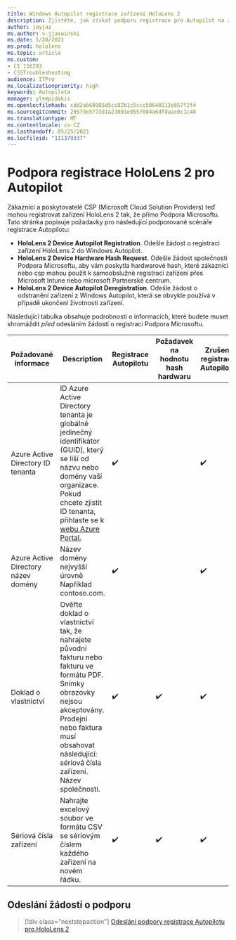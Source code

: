 ```yaml
---
title: Windows Autopilot registrace zařízení HoloLens 2
description: Zjistěte, jak získat podporu registrace pro Autopilot na zařízeních HoloLens 2.
author: joyjaz
ms.author: v-jjaswinski
ms.date: 5/20/2021
ms.prod: hololens
ms.topic: article
ms.custom:
- CI 116283
- CSSTroubleshooting
audience: ITPro
ms.localizationpriority: high
keywords: Autopilota
manager: ylempidakis
ms.openlocfilehash: cdd2ab68905d5cc82b1c5ccc50640112e857f2f4
ms.sourcegitcommit: 29573e577381a23891e9557884a6dfdaac0c1c48
ms.translationtype: MT
ms.contentlocale: cs-CZ
ms.lasthandoff: 05/25/2021
ms.locfileid: "111379337"
---
```

# <a name="hololens-2-registration-support-for-autopilot"></a>Podpora registrace HoloLens 2 pro Autopilot

Zákazníci a poskytovatelé CSP (Microsoft Cloud Solution Providers) teď mohou registrovat zařízení HoloLens 2 tak, že přímo Podpora Microsoftu. Tato stránka popisuje požadavky pro následující podporované scénáře registrace Autopilotu:

- **HoloLens 2 Device Autopilot Registration**. Odešle žádost o registraci zařízení HoloLens 2 do Windows Autopilot.
- **HoloLens 2 Device Hardware Hash Request**. Odešle žádost společnosti Podpora Microsoftu, aby vám poskytla hardwarové hash, které zákazníci nebo csp mohou použít k samoobslužné registraci zařízení přes Microsoft Intune nebo microsoft Partnerské centrum.
- **HoloLens 2 Device Autopilot Deregistration**. Odešle žádost o odstranění zařízení z Windows Autopilot, která se obvykle používá v případě ukončení životnosti zařízení.

Následující tabulka obsahuje podrobnosti o informacích, které budete muset shromáždit *před* odesláním žádostí o registraci Podpora Microsoftu.

| Požadované informace | Description | Registrace Autopilotu  | Požadavek na hodnotu hash hardwaru | Zrušení registrace Autopilotu |
------------|-------------------------------|--------------------------------------------------|------------------------------|--------------------------------|
|  Azure Active Directory ID tenanta    |    ID Azure Active Directory tenanta je globálně jedinečný identifikátor (GUID), který se liší od názvu nebo domény vaší organizace.    Pokud chcete zjistit ID tenanta, přihlaste se k [webu Azure Portal.](https://portal.azure.com/#blade/Microsoft_AAD_IAM/ActiveDirectoryMenuBlade/Properties)    |     ✔️                         |                              |                         ✔️                        |
|  Azure Active Directory název domény    |   Název domény nejvyšší úrovně Například contoso.com.    |     ✔️                         |                              |                         ✔️                        |
|  Doklad o vlastnictví    |   Ověřte doklad o vlastnictví tak, že nahrajete původní fakturu nebo fakturu ve formátu PDF. Snímky obrazovky nejsou akceptovány. Prodejní nebo faktura musí obsahovat následující: sériová čísla zařízení. Název společnosti.     |     ✔️                         |              ✔️                |                         ✔️                        |
|  Sériová čísla zařízení    |   Nahrajte excelový soubor ve formátu CSV se sériovým číslem každého zařízení na novém řádku.     |     ✔️                         |              ✔️                |                         ✔️                        |

## <a name="submit-support-requests"></a>Odeslání žádostí o podporu

> [!div class="nextstepaction"]
> [Odeslání podpory registrace Autopilotu pro HoloLens 2](https://prod.support.services.microsoft.com/supportrequestform/0d8bf192-cab7-6d39-143d-5a17840b9f5f)
